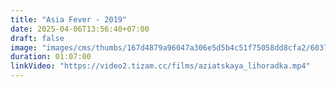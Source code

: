 ```yaml
---
title: "Asia Fever - 2019"
date: 2025-04-06T13:56:40+07:00
draft: false
image: "images/cms/thumbs/167d4879a96047a306e5d5b4c51f75058dd8cfa2/60378_aziatskaya_lihoradka_240_335_0_70.jpg"
duration: 01:07:00
linkVideo: "https://video2.tizam.cc/films/aziatskaya_lihoradka.mp4"
---
```

